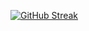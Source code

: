 <!-- [![GitHub Streak](https://streak-stats.demolab.com?user=KhajiitLikeToSneak&theme=dark&hide_border=true&date_format=%5BY%20%5DM%20j)](https://git.io/streak-stats) -->
<a href="https://git.io/streak-stats"><img src="https://streak-stats.demolab.com?user=KhajiitLikeToSneak&theme=dark&hide_border=true&date_format=%5BY%20%5DM%20j" alt="GitHub Streak" /></a>
<!--
**KhajiitLikeToSneak/KhajiitLikeToSneak** is a ✨ _special_ ✨ repository because its `README.md` (this file) appears on your GitHub profile.

Here are some ideas to get you started:

- 🔭 I’m currently working on ...
- 🌱 I’m currently learning ...
- 👯 I’m looking to collaborate on ...
- 🤔 I’m looking for help with ...
- 💬 Ask me about ...
- 📫 How to reach me: ...
- 😄 Pronouns: ...
- ⚡ Fun fact: ...
-->
